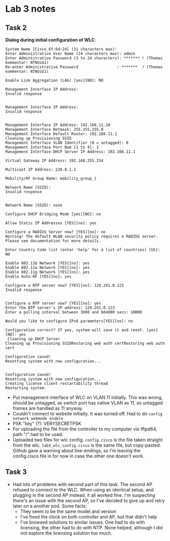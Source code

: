 # Lab 3 notes

## Task 2

**Dialog during initial configuration of WLC**:

```
System Name [Cisco_6f:6d:24] (31 characters max):
Enter Administrative User Name (24 characters max): admin
Enter Administrative Password (3 to 24 characters): ******* ! (Thomas kommentar: NTNUiG1)
Re-enter Administrative Password                 : *******  ! (Thomas kommentar: NTNUiG1)

Enable Link Aggregation (LAG) [yes][NO]: NO

Management Interface IP Address:
Invalid response


Management Interface IP Address:
Invalid response


Management Interface IP Address: 192.168.11.10
Management Interface Netmask: 255.255.255.0
Management Interface Default Router: 192.168.11.1
Cleaning up Provisioning SSID
Management Interface VLAN Identifier (0 = untagged): 0
Management Interface Port Num [1 to 4]: 1
Management Interface DHCP Server IP Address: 192.168.11.1

Virtual Gateway IP Address: 192.168.255.254

Multicast IP Address: 239.0.1.1

Mobility/RF Group Name: mobility_group_1

Network Name (SSID):
Invalid response


Network Name (SSID): none

Configure DHCP Bridging Mode [yes][NO]: no

Allow Static IP Addresses [YES][no]: yes

Configure a RADIUS Server now? [YES][no]: no
Warning! The default WLAN security policy requires a RADIUS server.
Please see documentation for more details.

Enter Country Code list (enter 'help' for a list of countries) [US]: NO

Enable 802.11b Network [YES][no]: yes
Enable 802.11a Network [YES][no]: yes
Enable 802.11g Network [YES][no]: yes
Enable Auto-RF [YES][no]: yes

Configure a NTP server now? [YES][no]: 129.241.0.123
Invalid response


Configure a NTP server now? [YES][no]: yes
Enter the NTP server's IP address: 129.241.0.123
Enter a polling interval between 3600 and 604800 secs: 10000

Would you like to configure IPv6 parameters[YES][no]: no

Configuration correct? If yes, system will save it and reset. [yes][NO]: yes
 Cleaning up DHCP Server
Cleaning up Provisioning SSIDRestoring web auth certRestoring web auth cert

Configuration saved!
Resetting system with new configuration...


Configuration saved!
Resetting system with new configuration...
Creating license client restartability thread
Restarting system.
```

* Put management interface of WLC on VLAN 11 initially. This was wrong, should be untagged, as switch port has native VLAN as 11, so untagged frames are handled as 11 anyway.
* Couldn't connect to website initially. It was turned off. Had to do `config network webmode enable`
* PSK "key" (?): VERYSECRETPSK
* For uploading the file from the controller to my computer via tftpd64, path "/" had to be used.
* Uploaded two files for wlc config. `config.cisco` is the file taken straight from the wlc. `lab3_wlc_config.cisco` is the same file, but copy-pasted. Github gave a warning about line-endings, so I'm leaving the config.cisco file in for now in case the other one doesn't work.

## Task 3

* Had lots of problems with second part of this task. The second AP refused to connect to the WLC. When using an identical setup, and plugging in the second AP instead, it all worked fine. I'm suspecting there's an issue with the second AP, so I've decided to give up and retry later on a another pod. Some facts:
    * They seem to be the same model and version
    * I've fixed the clock on both controller and AP, but that didn't help
    * I've browsed solutions to similar issues. One had to do with licensing, the other had to do with NTP. None helped, although I did not explore the licensing solution too much.
